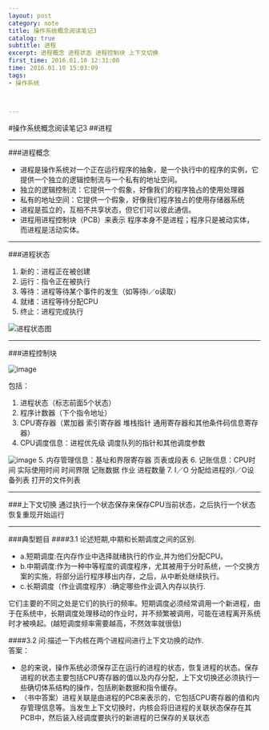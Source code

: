```yaml
---
layout: post
category: note
title: 操作系统概念阅读笔记3
catalog: true
subtitle: 进程
excerpt: 进程概念 进程状态 进程控制块 上下文切换
first_time: 2016.01.10 12:31:00
time: 2016.01.10 15:03:09
tags:
- 操作系统



---
```


#操作系统概念阅读笔记3
##进程

---

###进程概念
- 进程是操作系统对一个正在运行程序的抽象，是一个执行中的程序的实例，它提供一个独立的逻辑控制流与一个私有的地址空间。
- 独立的逻辑控制流：它提供一个假象，好像我们的程序独占的使用处理器
- 私有的地址空间：它提供一个假象，好像我们程序独占的使用存储器系统
- 进程是孤立的，互相不共享状态，但它们可以彼此通信。
- 进程用进程控制块（PCB）来表示 程序本身不是进程；程序只是被动实体，而进程是活动实体。

---

###进程状态
1. 新的：进程正在被创建
2. 运行：指令正在被执行
3. 等待：进程等待某个事件的发生（如等待i／o读取）
4. 就绪：进程等待分配CPU
5. 终止：进程完成执行

![进程状态图](http://momomoxiaoxi.com/img/post/system/system2.png)

---

###进程控制块

![image](http://momomoxiaoxi.com/img/post/system/system3.png)

包括：

1. 进程状态（标志前面5个状态）
2. 程序计数器（下个指令地址）
3. CPU寄存器（累加器 索引寄存器 堆栈指针 通用寄存器和其他条件码信息寄存器）
4. CPU调度信息：进程优先级 调度队列的指针和其他调度参数

![image](http://momomoxiaoxi.com/img/post/system/system4.png)
5. 内存管理信息：基址和界限寄存器 页表或段表
6. 记账信息：CPU时间 实际使用时间 时间界限 记账数据 作业 进程数量
7. I／O 分配给进程的I／O设备列表 打开的文件列表

---

###上下文切换
通过执行一个状态保存来保存CPU当前状态，之后执行一个状态恢复重现开始运行

----

###典型题目
####3.1
论述短期,中期和长期调度之间的区别. 

- a.短期调度:在内存作业中选择就绪执行的作业,并为他们分配CPU。 
- b.中期调度:作为一种中等程度的调度程序，尤其被用于分时系统，一个交换方案的实施，将部分运行程序移出内存，之后，从中断处继续执行。 
- c.长期调度（作业调度程序）:确定哪些作业调入内存以执行.  

它们主要的不同之处是它们的执行的频率。短期调度必须经常调用一个新进程，由于在系统中，长期调度处理移动的作业时，并不频繁被调用，可能在进程离开系统时才被唤起。(越短调度频率需要越高，不然效率就很低)

####3.2
问:描述一下内核在两个进程间进行上下文功换的动作.  
答案：

- 总的来说，操作系统必须保存正在运行的进程的状态，恢复进程的状态。保存进程的状态主要包括CPU寄存器的值以及内存分配，上下文切换还必须执行一些确切体系结构的操作，包括刷新数据和指令缓存。  
- （书中答案）进程关联是由进程的PCB来表示的，它包括CPU寄存器的值和内存管理信息等。当发生上下文切换时，内核会将旧进程的关联状态保存在其PCB中，然后装入经调度要执行的新进程的已保存的关联状态